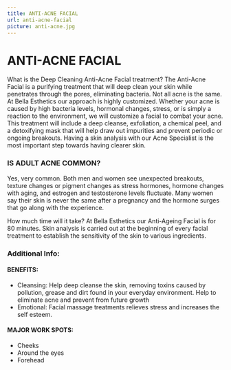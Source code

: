 ```yaml
---
title: ANTI-ACNE FACIAL
url: anti-acne-facial
picture: anti-acne.jpg
---
```


# ANTI-ACNE FACIAL

What is the Deep Cleaning Anti-Acne Facial treatment?
The Anti-Acne Facial is a purifying treatment that will deep clean your skin while penetrates through the pores, eliminating bacteria. Not all acne is the same. At Bella Esthetics  our approach is highly customized. Whether your acne is caused by high bacteria levels, hormonal changes, stress, or is simply a reaction to the environment, we will customize a facial to combat your acne. This treatment will include a deep cleanse, exfoliation, a chemical peel, and a detoxifying mask that will help draw out impurities and prevent periodic or ongoing breakouts. Having a skin analysis with our Acne Specialist is the most important step towards having clearer skin.

### IS ADULT ACNE COMMON?

Yes, very common. Both men and women see unexpected breakouts, texture changes or pigment changes as stress hormones, hormone changes with aging, and estrogen and testosterone levels fluctuate. Many women say their skin is never the same after a pregnancy and the hormone surges that go along with the experience.

How much time will it take?
At Bella Esthetics our Anti-Ageing Facial is for 80 minutes.  Skin analysis is carried out at the beginning of every facial treatment to establish the sensitivity of the skin to various ingredients.

### Additional Info:

#### BENEFITS:

- Cleansing: Help deep cleanse the skin, removing toxins caused by pollution, grease and dirt found in your everyday environment.
Help to eliminate acne and prevent from future growth 
- Emotional: Facial massage treatments relieves stress and increases the self esteem.

#### MAJOR WORK SPOTS:
- Cheeks
- Around the eyes
- Forehead

